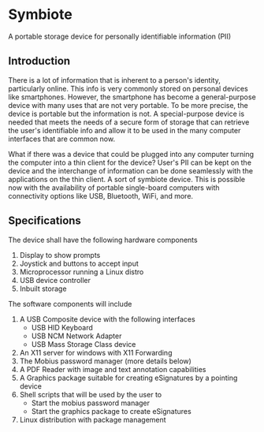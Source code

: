 # Symbiote
A portable storage device for personally identifiable information (PII)

## Introduction
There is a lot of information that is inherent to a person's identity, particularly online. This info is very commonly stored on personal devices like smartphones. However, the smartphone has become a general-purpose device with many uses that are not very portable. To be more precise, the device is portable but the information is not. A special-purpose device is needed that meets the needs of a secure form of storage that can retrieve the user's identifiable info and allow it to be used in the many computer interfaces that are common now.

What if there was a device that could be plugged into any computer turning the computer into a thin client for the device? User's PII can be kept on the device and the interchange of information can be done seamlessly with the applications on the thin client. A sort of symbiote device. This is possible now with the availability of portable single-board computers with connectivity options like USB, Bluetooth, WiFi, and more.

## Specifications
The device shall have the following hardware components
1. Display to show prompts
2. Joystick and buttons to accept input
3. Microprocessor running a Linux distro
4. USB device controller
5. Inbuilt storage

The software components will include
1. A USB Composite device with the following interfaces
   - USB HID Keyboard
   - USB NCM Network Adapter
   - USB Mass Storage Class device
2. An X11 server for windows with X11 Forwarding
3. The Mobius password manager (more details below)
4. A PDF Reader with image and text annotation capabilities
5. A Graphics package suitable for creating eSignatures by a pointing device
6. Shell scripts that will be used by the user to
   - Start the mobius password manager
   - Start the graphics package to create eSignatures
7. Linux distribution with package management

